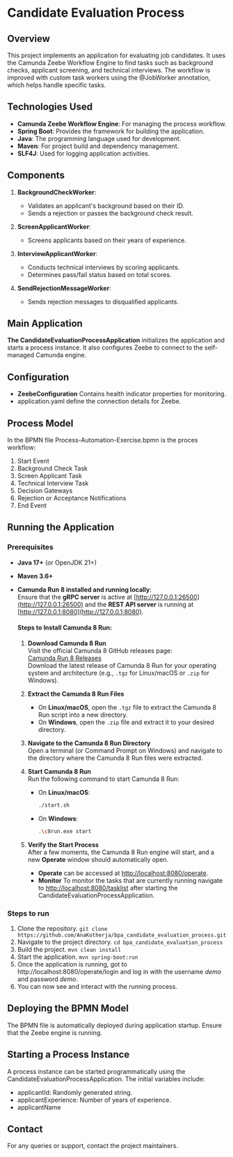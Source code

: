 # Candidate Evaluation Process

## Overview
This project implements an application for evaluating job candidates. It uses the Camunda Zeebe Workflow Engine to find tasks such as background checks, applicant screening, and technical interviews.
The workflow is improved with custom task workers using the @JobWorker annotation, which helps handle specific tasks.

## Technologies Used

- **Camunda Zeebe Workflow Engine**: For managing the process workflow.
- **Spring Boot**: Provides the framework for building the application.
- **Java**: The programming language used for development.
- **Maven**: For project build and dependency management.
- **SLF4J**: Used for logging application activities.

## Components

1. **BackgroundCheckWorker**:
    - Validates an applicant's background based on their ID.
    - Sends a rejection or passes the background check result.

2. **ScreenApplicantWorker**:
    - Screens applicants based on their years of experience.

3. **InterviewApplicantWorker**:
    - Conducts technical interviews by scoring applicants.
    - Determines pass/fail status based on total scores.

4. **SendRejectionMessageWorker**:
    - Sends rejection messages to disqualified applicants.

## Main Application

**The CandidateEvaluationProcessApplication** initializes the application and starts a process instance. It also configures Zeebe to connect to the self-managed Camunda engine.

## Configuration
- **ZeebeConfiguration**  Contains health indicator properties for monitoring.
-  application.yaml define the connection details for Zeebe.

## Process Model

In the BPMN file Process-Automation-Exercise.bpmn is the proces workflow:
1. Start Event
2. Background Check Task 
3. Screen Applicant Task
4. Technical Interview Task
5. Decision Gateways
6. Rejection or Acceptance Notifications
7. End Event

## Running the Application

### Prerequisites

- **Java 17+** (or OpenJDK 21+)
- **Maven 3.6+**
- **Camunda Run 8 installed and running locally**:  
   Ensure that the **gRPC server** is active at [http://127.0.0.1:26500](http://127.0.0.1:26500) and the **REST API server** is running at [http://127.0.0.1:8080](http://127.0.0.1:8080).

   #### Steps to Install Camunda 8 Run:
   1. **Download Camunda 8 Run**  
      Visit the official Camunda 8 GitHub releases page:  
      [Camunda Run 8 Releases](https://github.com/camunda/camunda-run/releases)  
      Download the latest release of Camunda 8 Run for your operating system and architecture (e.g., `.tgz` for Linux/macOS or `.zip` for Windows).

   2. **Extract the Camunda 8 Run Files**  
      - On **Linux/macOS**, open the `.tgz` file to extract the Camunda 8 Run script into a new directory.  
      - On **Windows**, open the `.zip` file and extract it to your desired directory.

   3. **Navigate to the Camunda 8 Run Directory**  
      Open a terminal (or Command Prompt on Windows) and navigate to the directory where the Camunda 8 Run files were extracted.

   4. **Start Camunda 8 Run**  
      Run the following command to start Camunda 8 Run:

      - On **Linux/macOS**:

        ```bash
        ./start.sh
        ```

      - On **Windows**:

        ```bash
        .\c8run.exe start
        ```

   5. **Verify the Start Process**  
      After a few moments, the Camunda 8 Run engine will start, and a new **Operate** window should automatically open.  
      - **Operate** can be accessed at [http://localhost:8080/operate](http://localhost:8080/operate).
      - **Monitor** To monitor the tasks that are currently running navigate to [http://localhost:8080/tasklist](http://localhost:8080/tasklist) after starting the CandidateEvaluationProcessApplication.



### Steps to run
1. Clone the repository.
``` git clone https://github.com/AnaKotherja/bpa_candidate_evaluation_process.git ```
2. Navigate to the project directory. ``` cd bpa_candidate_evaluation_process ```
3. Build the project. ``` mvn clean install ```
4. Start the application. ``` mvn spring-boot:run ```
5. Once the application is running, got to http://localhost:8080/operate/login and log in with the username *demo* and password *demo*.
6. You can now see and interact with the running process. 

## Deploying the BPMN Model

The BPMN file is automatically deployed during application startup. Ensure that the Zeebe engine is running.

## Starting a Process Instance

A process instance can be started programmatically using the CandidateEvaluationProcessApplication. The initial variables include:
- applicantId: Randomly generated string.
- applicantExperience: Number of years of experience.
- applicantName

## Contact
For any queries or support, contact the project maintainers.
